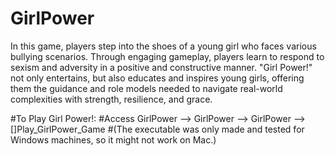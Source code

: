 # GirlPower
In this game, players step into the shoes of a young girl who faces various bullying scenarios. Through engaging gameplay, players learn to respond to sexism and adversity in a positive and constructive manner. "Girl Power!" not only entertains, but also educates and inspires young girls, offering them the guidance and role models needed to navigate real-world complexities with strength, resilience, and grace.

#To Play Girl Power!:
#Access GirlPower --> GirlPower --> GirlPower --> []Play_GirlPower_Game
#(The executable was only made and tested for Windows machines, so it might not work on Mac.)
